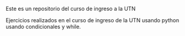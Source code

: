 Este es un repositorio del curso de ingreso a la UTN


Ejercicios realizados en el curso de ingreso de la UTN usando python
usando condicionales y while. 